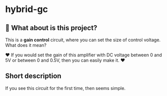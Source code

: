 # hybrid-gc

## 🚀 What about is this project? 

This is a **gain control** circuit, where you can set the size of control voltage. What does it mean? 

❤️ If you would set the gain of this amplifier with DC voltage between 0 and 5V or between 0 and 0.5V, then you can easily make it. ❤️

## Short description

If you see this circuit for the first time, then seems simple. 
